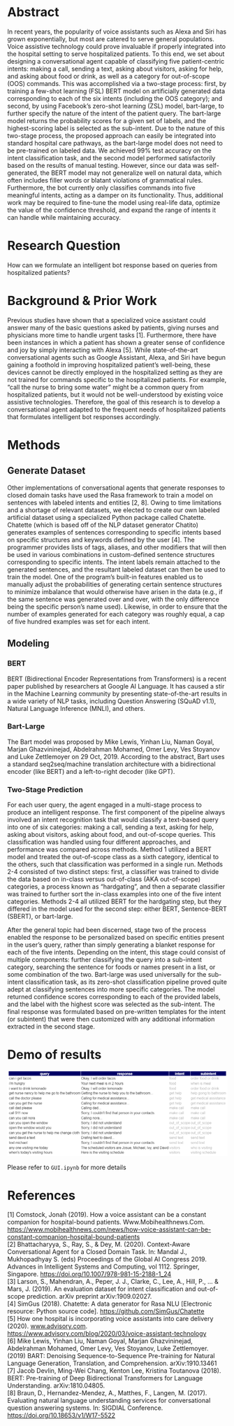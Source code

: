 # Abstract
In recent years, the popularity of voice assistants such as Alexa and Siri has grown exponentially, but most are catered to serve general populations. Voice assistive technology could prove invaluable if properly integrated into the hospital setting to serve hospitalized patients. To this end, we set about designing a conversational agent capable of classifying five patient-centric intents: making a call, sending a text, asking about visitors, asking for help, and asking about food or drink, as well as a category for out-of-scope (OOS) commands. This was accomplished via a two-stage process: first, by training a few-shot learning (FSL) BERT model on artificially generated data corresponding to each of the six intents (including the OOS category); and second, by using Facebook’s zero-shot learning (ZSL) model, bart-large, to further specify the nature of the intent of the patient query. The bart-large model returns the probability scores for a given set of labels, and the highest-scoring label is selected as the sub-intent. Due to the nature of this two-stage process, the proposed approach can easily be integrated into standard hospital care pathways, as the bart-large model does not need to be pre-trained on labeled data. We achieved 99% test accuracy on the intent classification task, and the second model performed satisfactorily based on the results of manual testing. However, since our data was self-generated, the BERT model may not generalize well on natural data, which often includes filler words or blatant violations of grammatical rules. Furthermore, the bot currently only classifies commands into five meaningful intents, acting as a damper on its functionality. Thus, additional work may be required to fine-tune the model using real-life data, optimize the value of the confidence threshold, and expand the range of intents it can handle while maintaining accuracy. 

# Research Question
How can we formulate an intelligent bot response based on queries from hospitalized patients?

# Background & Prior Work
Previous studies have shown that a specialized voice assistant could answer many of the basic questions asked by patients, giving nurses and physicians more time to handle urgent tasks [1]. Furthermore, there have been instances in which a patient has shown a greater sense of confidence and joy by simply interacting with Alexa [5]. While state-of-the-art conversational agents such as Google Assistant, Alexa, and Siri have begun gaining a foothold in improving hospitalized patient’s well-being, these devices cannot be directly employed in the hospitalized setting as they are not trained for commands specific to the hospitalized patients. For example, “call the nurse to bring some water” might be a common query from hospitalized patients, but it would not be well-understood by existing voice assistive technologies. Therefore, the goal of this research is to develop a conversational agent adapted to the frequent needs of hospitalized patients that formulates intelligent bot responses accordingly. 

# Methods
## Generate Dataset
Other implementations of conversational agents that generate responses to closed domain tasks have used the Rasa framework to train a model on sentences with labeled intents and entities [2, 8]. Owing to time limitations and a shortage of relevant datasets, we elected to create our own labeled artificial dataset using a specialized Python package called Chatette. Chatette (which is based off of the NLP dataset generator Chatito) generates examples of sentences corresponding to specific intents based on specific structures and keywords defined by the user [4]. The programmer provides lists of tags, aliases, and other modifiers that will then be used in various combinations in custom-defined sentence structures corresponding to specific intents. The intent labels remain attached to the generated sentences, and the resultant labeled dataset can then be used to train the model. One of the program’s built-in features enabled us to manually adjust the probabilities of generating certain sentence structures to minimize imbalance that would otherwise have arisen in the data (e.g., if the same sentence was generated over and over, with the only difference being the specific person’s name used). Likewise, in order to ensure that the number of examples generated for each category was roughly equal, a cap of five hundred examples was set for each intent.

## Modeling
### BERT
BERT (Bidirectional Encoder Representations from Transformers) is a recent paper published by researchers at Google AI Language. It has caused a stir in the Machine Learning community by presenting state-of-the-art results in a wide variety of NLP tasks, including Question Answering (SQuAD v1.1), Natural Language Inference (MNLI), and others.

### Bart-Large
The Bart model was proposed by Mike Lewis, Yinhan Liu, Naman Goyal, Marjan Ghazvininejad, Abdelrahman Mohamed, Omer Levy, Ves Stoyanov and Luke Zettlemoyer on 29 Oct, 2019. According to the abstract, Bart uses a standard seq2seq/machine translation architecture with a bidirectional encoder (like BERT) and a left-to-right decoder (like GPT).

### Two-Stage Prediction
For each user query, the agent engaged in a multi-stage process to produce an intelligent response. The first component of the pipeline always involved an intent recognition task that would classify a text-based query into one of six categories: making a call, sending a text, asking for help, asking about visitors, asking about food, and out-of-scope queries. This classification was handled using four different approaches, and performance was compared across methods. Method 1 utilized a BERT model and treated the out-of-scope class as a sixth category, identical to the others, such that classification was performed in a single run. Methods 2-4 consisted of two distinct steps: first, a classifier was trained to divide the data based on in-class versus out-of-class (AKA out-of-scope) categories, a process known as “hardgating”, and then a separate classifier was trained to further sort the in-class examples into one of the five intent categories. Methods 2-4 all utilized BERT for the hardgating step, but they differed in the model used for the second step: either BERT, Sentence-BERT (SBERT), or bart-large. 

After the general topic had been discerned, stage two of the process enabled the response to be personalized based on specific entities present in the user’s query, rather than simply generating a blanket response for each of the five intents. Depending on the intent, this stage could consist of multiple components: further classifying the query into a sub-intent category, searching the sentence for foods or names present in a list, or some combination of the two. Bart-large was used universally for the sub-intent classification task, as its zero-shot classification pipeline proved quite adept at classifying sentences into more specific categories. The model returned confidence scores corresponding to each of the provided labels, and the label with the highest score was selected as the sub-intent. The final response was formulated based on pre-written templates for the intent (or subintent) that were then customized with any additional information extracted in the second stage. 

# Demo of results
<img src="images/demo.PNG">

Please refer to `GUI.ipynb` for more details

# References
[1] Comstock, Jonah  (2019). How a voice assistant can be a constant companion for hospital-bound patients. Www.Mobihealthnews.Com. https://www.mobihealthnews.com/news/how-voice-assistant-can-be-constant-companion-hospital-bound-patients <br>
[2] Bhattacharyya, S., Ray, S., & Dey, M. (2020). Context-Aware Conversational Agent for a Closed Domain Task. In: Mandal J., Mukhopadhyay S. (eds) Proceedings of the Global AI Congress 2019. Advances in Intelligent Systems and Computing, vol 1112. Springer, Singapore. https://doi.org/10.1007/978-981-15-2188-1_24 <br>
[3] Larson, S., Mahendran, A., Peper, J. J., Clarke, C., Lee, A., Hill, P., ... & Mars, J. (2019). An evaluation dataset for intent classification and out-of-scope prediction. arXiv preprint arXiv:1909.02027. <br>
[4] SimGus (2018). Chatette: A data generator for Rasa NLU [Electronic resource: Python source code]. https://github.com/SimGus/Chatette <br>
[5] How one hospital is incorporating voice assistants into care delivery (2020). www.advisory.com. https://www.advisory.com/blog/2020/03/voice-assistant-technology <br>
[6] Mike Lewis, Yinhan Liu, Naman Goyal, Marjan Ghazvininejad, Abdelrahman Mohamed, Omer Levy, Ves Stoyanov, Luke Zettlemoyer. (2019) BART: Denoising Sequence-to-Sequence Pre-training for Natural Language Generation, Translation, and Comprehension. 	arXiv:1910.13461 <br>
[7] Jacob Devlin, Ming-Wei Chang, Kenton Lee, Kristina Toutanova (2018). BERT: Pre-training of Deep Bidirectional Transformers for Language Understanding. 	arXiv:1810.04805. <br>
[8] Braun, D., Hernandez-Mendez, A., Matthes, F., Langen, M. (2017). Evaluating natural language understanding services for conversational question answering systems. In: SIGDIAL Conference. https://doi.org/10.18653/v1/W17-5522 <br>
